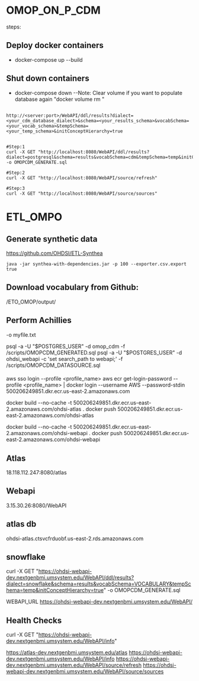 # OMOP_ON_P_CDM

steps:

## Deploy docker containers
    
- docker-compose up --build

## Shut down containers
- docker-compose down 
--Note: Clear volume if you want to populate database again "docker volume rm <volume-name>"

## 
```
http://<server:port>/WebAPI/ddl/results?dialect=<your_cdm_database_dialect>&schema=<your_results_schema>&vocabSchema=<your_vocab_schema>&tempSchema=<your_temp_schema>&initConceptHierarchy=true


#Step:1
curl -X GET "http://localhost:8080/WebAPI/ddl/results?dialect=postgresql&schema=results&vocabSchema=cdm&tempSchema=temp&initConceptHierarchy=true" -o OMOPCDM_GENERATE.sql

#Step:2
curl -X GET "http://localhost:8080/WebAPI/source/refresh"

#Step:3
curl -X GET "http://localhost:8080/WebAPI/source/sources"
```

# ETL_OMPO

## Generate synthetic data
https://github.com/OHDSI/ETL-Synthea
```
java -jar synthea-with-dependencies.jar -p 100 --exporter.csv.export true
```
## Download vocabulary from Github:
/ETO_OMOP/output/

## Perform Achillies


-o myfile.txt

psql -a -U "$POSTGRES_USER" -d omop_cdm  -f /scripts/OMOPCDM_GENERATED.sql
psql -a -U "$POSTGRES_USER" -d ohdsi_webapi -c 'set search_path to webapi;' -f /scripts/OMOPCDM_DATASOURCE.sql


####

aws sso login --profile <profile_name>
aws ecr get-login-password --profile <profile_name> | docker login --username AWS --password-stdin 500206249851.dkr.ecr.us-east-2.amazonaws.com

docker build --no-cache -t 500206249851.dkr.ecr.us-east-2.amazonaws.com/ohdsi-atlas .
docker push 500206249851.dkr.ecr.us-east-2.amazonaws.com/ohdsi-atlas


docker build --no-cache -t 500206249851.dkr.ecr.us-east-2.amazonaws.com/ohdsi-webapi .
docker push 500206249851.dkr.ecr.us-east-2.amazonaws.com/ohdsi-webapi


## Atlas 
18.118.112.247:8080/atlas

## Webapi
3.15.30.26:8080/WebAPI

## atlas db
ohdsi-atlas.ctsvcfrduobf.us-east-2.rds.amazonaws.com

## snowflake
curl -X GET "https://ohdsi-webapi-dev.nextgenbmi.umsystem.edu/WebAPI/ddl/results?dialect=snowflake&schema=results&vocabSchema=VOCABULARY&tempSchema=temp&initConceptHierarchy=true" -o OMOPCDM_GENERATE.sql


WEBAPI_URL https://ohdsi-webapi-dev.nextgenbmi.umsystem.edu/WebAPI/

## Health Checks
curl -X GET "https://ohdsi-webapi-dev.nextgenbmi.umsystem.edu/WebAPI/info"

https://atlas-dev.nextgenbmi.umsystem.edu/atlas
https://ohdsi-webapi-dev.nextgenbmi.umsystem.edu/WebAPI/info
https://ohdsi-webapi-dev.nextgenbmi.umsystem.edu/WebAPI/source/refresh
https://ohdsi-webapi-dev.nextgenbmi.umsystem.edu/WebAPI/source/sources